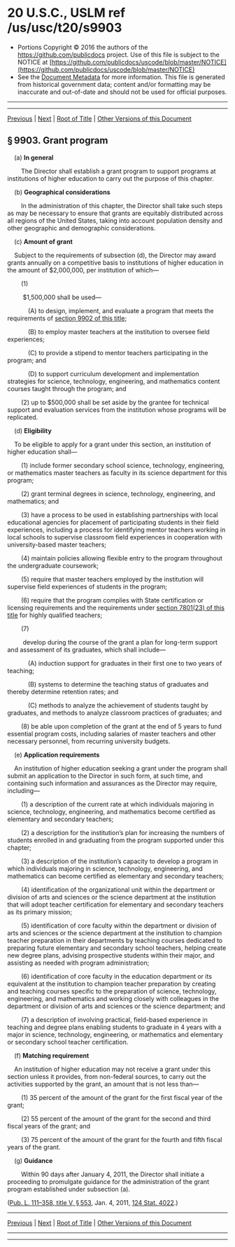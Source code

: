 ---
---

# 20 U.S.C., USLM ref /us/usc/t20/s9903

* Portions Copyright © 2016 the authors of the https://github.com/publicdocs project.
  Use of this file is subject to the NOTICE at [https://github.com/publicdocs/uscode/blob/master/NOTICE](https://github.com/publicdocs/uscode/blob/master/NOTICE)
* See the [Document Metadata](././../../../..//README.md) for more information.
  This file is generated from historical government data; content and/or formatting may be inaccurate and out-of-date and should not be used for official purposes.

----------
----------

[Previous](./../../../..//us/usc/t20/ch79/m__us_usc_t20_s9902.md) | [Next](./../../../..//us/usc/t20/ch79/m__us_usc_t20_s9904.md) | [Root of Title](./../../../../) | [Other Versions of this Document](https://publicdocs.github.io/go/links?ns=uslm&ref=%2Fus%2Fusc%2Ft20%2Fs9903)

## § 9903. Grant program

    (a) __In general__ 

        The Director shall establish a grant program to support programs at institutions of higher education to carry out the purpose of this chapter.

    (b) __Geographical considerations__ 

        In the administration of this chapter, the Director shall take such steps as may be necessary to ensure that grants are equitably distributed across all regions of the United States, taking into account population density and other geographic and demographic considerations.

    (c) __Amount of grant__ 

    Subject to the requirements of subsection (d), the Director may award grants annually on a competitive basis to institutions of higher education in the amount of $2,000,000, per institution of which—

        (1)

         $1,500,000 shall be used—

            (A) to design, implement, and evaluate a program that meets the requirements of [section 9902 of this title][/us/usc/t20/s9902];

            (B) to employ master teachers at the institution to oversee field experiences;

            (C) to provide a stipend to mentor teachers participating in the program; and

            (D) to support curriculum development and implementation strategies for science, technology, engineering, and mathematics content courses taught through the program; and

        (2) up to $500,000 shall be set aside by the grantee for technical support and evaluation services from the institution whose programs will be replicated.

    (d) __Eligibility__ 

    To be eligible to apply for a grant under this section, an institution of higher education shall—

        (1) include former secondary school science, technology, engineering, or mathematics master teachers as faculty in its science department for this program;

        (2) grant terminal degrees in science, technology, engineering, and mathematics; and

        (3) have a process to be used in establishing partnerships with local educational agencies for placement of participating students in their field experiences, including a process for identifying mentor teachers working in local schools to supervise classroom field experiences in cooperation with university-based master teachers;

        (4) maintain policies allowing flexible entry to the program throughout the undergraduate coursework;

        (5) require that master teachers employed by the institution will supervise field experiences of students in the program;

        (6) require that the program complies with State certification or licensing requirements and the requirements under [section 7801(23) of this title][/us/usc/t20/s7801/23] for highly qualified teachers;

        (7)

         develop during the course of the grant a plan for long-term support and assessment of its graduates, which shall include—

            (A) induction support for graduates in their first one to two years of teaching;

            (B) systems to determine the teaching status of graduates and thereby determine retention rates; and

            (C) methods to analyze the achievement of students taught by graduates, and methods to analyze classroom practices of graduates; and

        (8) be able upon completion of the grant at the end of 5 years to fund essential program costs, including salaries of master teachers and other necessary personnel, from recurring university budgets.

    (e) __Application requirements__ 

    An institution of higher education seeking a grant under the program shall submit an application to the Director in such form, at such time, and containing such information and assurances as the Director may require, including—

        (1) a description of the current rate at which individuals majoring in science, technology, engineering, and mathematics become certified as elementary and secondary teachers;

        (2) a description for the institution’s plan for increasing the numbers of students enrolled in and graduating from the program supported under this chapter;

        (3) a description of the institution’s capacity to develop a program in which individuals majoring in science, technology, engineering, and mathematics can become certified as elementary and secondary teachers;

        (4) identification of the organizational unit within the department or division of arts and sciences or the science department at the institution that will adopt teacher certification for elementary and secondary teachers as its primary mission;

        (5) identification of core faculty within the department or division of arts and sciences or the science department at the institution to champion teacher preparation in their departments by teaching courses dedicated to preparing future elementary and secondary school teachers, helping create new degree plans, advising prospective students within their major, and assisting as needed with program administration;

        (6) identification of core faculty in the education department or its equivalent at the institution to champion teacher preparation by creating and teaching courses specific to the preparation of science, technology, engineering, and mathematics and working closely with colleagues in the department or division of arts and sciences or the science department; and

        (7) a description of involving practical, field-based experience in teaching and degree plans enabling students to graduate in 4 years with a major in science, technology, engineering, or mathematics and elementary or secondary school teacher certification.

    (f) __Matching requirement__ 

    An institution of higher education may not receive a grant under this section unless it provides, from non-federal sources, to carry out the activities supported by the grant, an amount that is not less than—

        (1) 35 percent of the amount of the grant for the first fiscal year of the grant;

        (2) 55 percent of the amount of the grant for the second and third fiscal years of the grant; and

        (3) 75 percent of the amount of the grant for the fourth and fifth fiscal years of the grant.

    (g) __Guidance__ 

        Within 90 days after January 4, 2011, the Director shall initiate a proceeding to promulgate guidance for the administration of the grant program established under subsection (a).

([Pub. L. 111–358, title V, § 553][/us/pl/111/358/s553], Jan. 4, 2011, [124 Stat. 4022][/us/stat/124/4022].)

----------

[Previous](./../../../..//us/usc/t20/ch79/m__us_usc_t20_s9902.md) | [Next](./../../../..//us/usc/t20/ch79/m__us_usc_t20_s9904.md) | [Root of Title](./../../../../) | [Other Versions of this Document](https://publicdocs.github.io/go/links?ns=uslm&ref=%2Fus%2Fusc%2Ft20%2Fs9903)

----------
----------

[/us/usc/t20/s9902]: https://publicdocs.github.io/go/links?ns=uslm&ref=%2Fus%2Fusc%2Ft20%2Fs9902
[/us/usc/t20/s7801/23]: https://publicdocs.github.io/go/links?ns=uslm&ref=%2Fus%2Fusc%2Ft20%2Fs7801%2F23
[/us/pl/111/358/s553]: https://publicdocs.github.io/go/links?ns=uslm&ref=%2Fus%2Fpl%2F111%2F358%2Fs553
[/us/stat/124/4022]: https://publicdocs.github.io/go/links?ns=uslm&ref=%2Fus%2Fstat%2F124%2F4022


